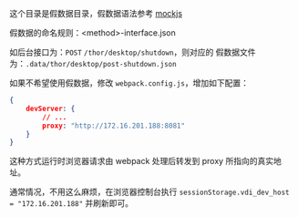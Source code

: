 这个目录是假数据目录，假数据语法参考 [mockjs](http://mockjs.com/examples.html)

假数据的命名规则：&lt;method&gt;-interface.json

如后台接口为：`POST` `/thor/desktop/shutdown`，则对应的 假数据文件为：`.data/thor/desktop/post-shutdown.json`

如果不希望使用假数据，修改 `webpack.config.js`，增加如下配置：

```json
{
    devServer: {
        // ...
        proxy: "http://172.16.201.188:8081"
    }
}
```
这种方式运行时浏览器请求由 webpack 处理后转发到 proxy 所指向的真实地址。

通常情况，不用这么麻烦，在浏览器控制台执行 `sessionStorage.vdi_dev_host = "172.16.201.188"` 并刷新即可。